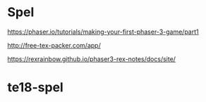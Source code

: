 # Spel

https://phaser.io/tutorials/making-your-first-phaser-3-game/part1

http://free-tex-packer.com/app/

https://rexrainbow.github.io/phaser3-rex-notes/docs/site/

# te18-spel
